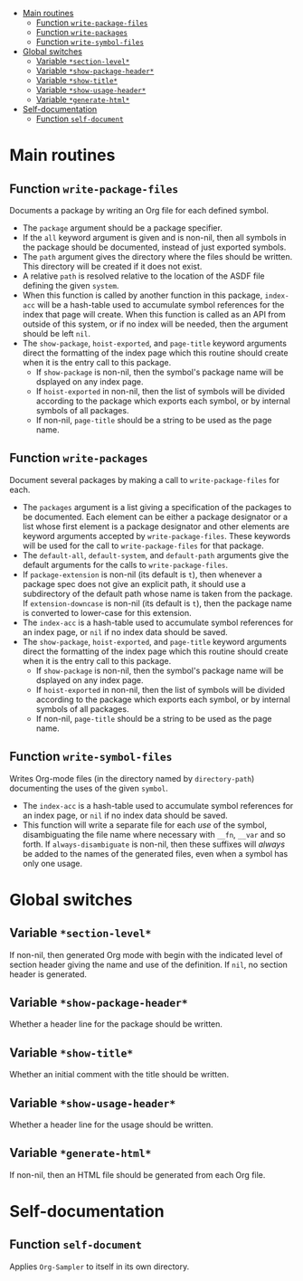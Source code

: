 - [Main routines](#main-routines)
  - [Function `write-package-files`](#function-`write-package-files`)
  - [Function `write-packages`](#function-`write-packages`)
  - [Function `write-symbol-files`](#function-`write-symbol-files`)
- [Global switches](#global-switches)
  - [Variable `*section-level*`](#variable-`*section-level*`)
  - [Variable `*show-package-header*`](#variable-`*show-package-header*`)
  - [Variable `*show-title*`](#variable-`*show-title*`)
  - [Variable `*show-usage-header*`](#variable-`*show-usage-header*`)
  - [Variable `*generate-html*`](#variable-`*generate-html*`)
- [Self-documentation](#self-documentation)
  - [Function `self-document`](#function-`self-document`)


# Main routines<a id="orgheadline4"></a>

## Function `write-package-files`<a id="orgheadline1"></a>

Documents a package by writing an Org file for each defined symbol.

-   The `package` argument should be a package specifier.
-   If the `all` keyword argument is given and is non-nil, then all symbols in
    the package should be documented, instead of just exported symbols.
-   The `path` argument gives the directory where the files should be written.
    This directory will be created if it does not exist.
-   A relative `path` is resolved relative to the location of the ASDF file
    defining the given `system`.
-   When this function is called by another function in this package, `index-acc`
    will be a hash-table used to accumulate symbol references for the index that
    page will create.  When this function is called as an API from outside of this
    system, or if no index will be needed, then the argument should be left `nil`.
-   The `show-package`, `hoist-exported`, and `page-title` keyword arguments
    direct the formatting of the index page which this routine should create when
    it is the entry call to this package.
    -   If `show-package` is non-nil, then the symbol's package name will be
        dsplayed on any index page.
    -   If `hoist-exported` in non-nil, then the list of symbols will be divided
        according to the package which exports each symbol, or by internal symbols
        of all packages.
    -   If non-nil, `page-title` should be a string to be used as the page name.

## Function `write-packages`<a id="orgheadline2"></a>

Document several packages by making a call to `write-package-files` for each.

-   The `packages` argument is a list giving a specification of the packages to be
    documented.  Each element can be either a package designator or a list whose
    first element is a package designator and other elements are keyword arguments
    accepted by `write-package-files`.  These keywords will be used for the call
    to `write-package-files` for that package.
-   The `default-all`, `default-system`, and `default-path` arguments give the
    default arguments for the calls to `write-package-files`.
-   If `package-extension` is non-nil (its default is `t`), then whenever a
    package spec does not give an explicit path, it should use a subdirectory of
    the default path whose name is taken from the package.  If
    `extension-downcase` is non-nil (its default is `t`), then the package name
    is converted to lower-case for this extension.
-   The `index-acc` is a hash-table used to accumulate symbol references for an
    index page, or `nil` if no index data should be saved.
-   The `show-package`, `hoist-exported`, and `page-title` keyword arguments
    direct the formatting of the index page which this routine should create when
    it is the entry call to this package.
    -   If `show-package` is non-nil, then the symbol's package name will be
        dsplayed on any index page.
    -   If `hoist-exported` in non-nil, then the list of symbols will be divided
        according to the package which exports each symbol, or by internal symbols
        of all packages.
    -   If non-nil, `page-title` should be a string to be used as the page name.

## Function `write-symbol-files`<a id="orgheadline3"></a>

Writes Org-mode files (in the directory named by `directory-path`) documenting the uses of the given `symbol`.

-   The `index-acc` is a hash-table used to accumulate symbol references for an index page, or `nil` if no index data should be saved.
-   This function will write a separate file for each *use* of the symbol, disambiguating the file name where necessary with `__fn`, `__var` and so forth.  If `always-disambiguate` is non-nil, then these suffixes will *always* be added to the names of the generated files, even when a symbol has only one usage.

# Global switches<a id="orgheadline10"></a>

## Variable `*section-level*`<a id="orgheadline5"></a>

If non-nil, then generated Org mode with begin with the indicated level of section header giving the name and use of the definition. If `nil`, no section header is generated.

## Variable `*show-package-header*`<a id="orgheadline6"></a>

Whether a header line for the package should be written.

## Variable `*show-title*`<a id="orgheadline7"></a>

Whether an initial comment with the title should be written.

## Variable `*show-usage-header*`<a id="orgheadline8"></a>

Whether a header line for the usage should be written.

## Variable `*generate-html*`<a id="orgheadline9"></a>

If non-nil, then an HTML file should be generated from each Org file.

# Self-documentation<a id="orgheadline12"></a>

## Function `self-document`<a id="orgheadline11"></a>

Applies `Org-Sampler` to itself in its own directory.

